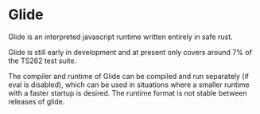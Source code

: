 Glide
=

Glide is an interpreted javascript runtime written entirely in safe rust. 

Glide is still early in development and at present only covers around
7% of the TS262 test suite.

The compiler and runtime of Glide can be compiled and run separately
(if eval is disabled), which can be used in situations where a
smaller runtime with a faster startup is desired. The runtime format is not stable between releases of glide.